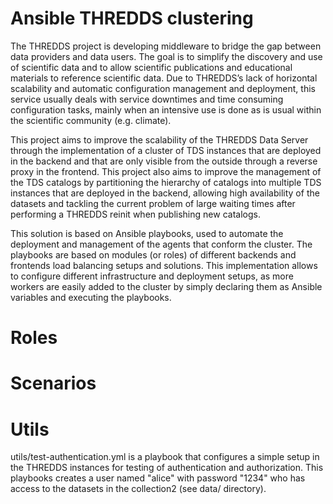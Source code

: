 # Ansible THREDDS clustering

The THREDDS project is developing middleware to bridge the gap between
data providers and data users. The goal is to simplify the discovery and
use of scientific data and to allow scientific publications and
educational materials to reference scientific data. Due to THREDDS’s
lack of horizontal scalability and automatic configuration management
and deployment, this service usually deals with service downtimes and
time consuming configuration tasks, mainly when an intensive use is done
as is usual within the scientific community (e.g. climate).

This project aims to improve the scalability of the THREDDS Data Server
through the implementation of a cluster of TDS instances that are
deployed in the backend and that are only visible from the outside
through a reverse proxy in the frontend. This project also aims to
improve the management of the TDS catalogs by partitioning the hierarchy
of catalogs into multiple TDS instances that are deployed in the
backend, allowing high availability of the datasets and tackling the
current problem of large waiting times after performing a THREDDS reinit
when publishing new catalogs.

This solution is based on Ansible playbooks, used to automate the
deployment and management of the agents that conform the cluster. The
playbooks are based on modules (or roles) of different backends and
frontends load balancing setups and solutions. This implementation
allows to configure different infrastructure and deployment setups, as
more workers are easily added to the cluster by simply declaring them as
Ansible variables and executing the playbooks.

# Roles

# Scenarios

# Utils

utils/test-authentication.yml is a playbook that configures a simple setup in the THREDDS instances for testing of authentication and authorization. This playbooks creates a user named "alice" with password "1234" who has access to the datasets in the collection2 (see data/ directory).
